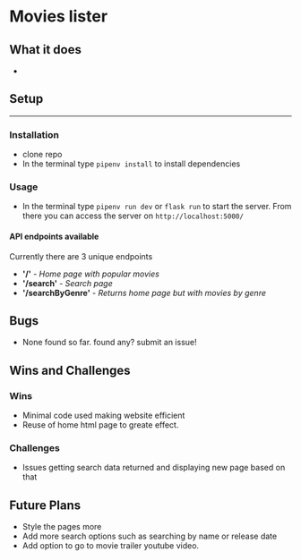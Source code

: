# Movies lister

## What it does
- 
 
## Setup
***
### Installation
- clone repo
- In the terminal type ```pipenv install``` to install dependencies
   
### Usage
- In the terminal type ```pipenv run dev``` or ```flask run``` to start the server. From there you can access the server on ```http://localhost:5000/```

#### API endpoints available
Currently there are 3 unique endpoints
- **'/'** - *Home page with popular movies*
- **'/search'** - *Search page*
- **'/searchByGenre'** - *Returns home page but with movies by genre*

## Bugs
- None found so far. found any? submit an issue!


## Wins and Challenges

### Wins
- Minimal code used making website efficient
- Reuse of home html page to greate effect.


### Challenges
- Issues getting search data returned and displaying new page based on that


## Future Plans
- Style the pages more
- Add more search options such as searching by name or release date
- Add option to go to movie trailer youtube video.

